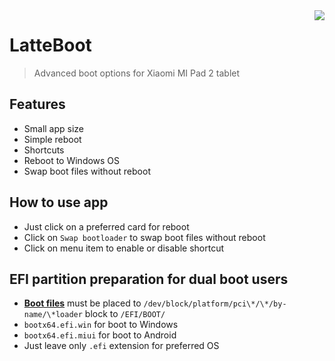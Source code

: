 <img src="https://raw.githubusercontent.com/AndyER03/LatteBoot/master/app/src/main/res/mipmap-xxxhdpi/ic_launcher.png" align="right"/>

# LatteBoot
> Advanced boot options for Xiaomi MI Pad 2 tablet
## Features
* Small app size
* Simple reboot
* Shortcuts
* Reboot to Windows OS
* Swap boot files without reboot
## How to use app
* Just click on a preferred card for reboot
* Click on ```Swap bootloader``` to swap boot files without reboot
* Click on menu item to enable or disable shortcut
## EFI partition preparation for dual boot users
* [**Boot files**](https://drive.google.com/drive/folders/1Son2vUjhO53f5fJRGg-mvrW7H79grvHo "Google Drive") must be placed to ```/dev/block/platform/pci\*/\*/by-name/\*loader``` block to ```/EFI/BOOT/```
* ```bootx64.efi.win``` for boot to Windows
* ```bootx64.efi.miui``` for boot to Android
* Just leave only ```.efi``` extension for preferred OS
